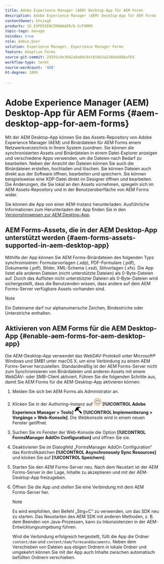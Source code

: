 ```yaml
---
title: Adobe Experience Manager (AEM) Desktop-App für AEM Forms
description: Adobe Experience Manager (AEM) Desktop-App für AEM Forms
contentOwner: khsingh
products: SG_EXPERIENCEMANAGER/6.5/FORMS
topic-tags: manage
noindex: true
role: Admin,User
solution: Experience Manager, Experience Manager Forms
feature: Adaptive Forms
source-git-commit: 29391c8e3042a8a04c64165663a228bb4886afb5
workflow-type: tm+mt
source-wordcount: '468'
ht-degree: 100%

---
```


# Adobe Experience Manager (AEM) Desktop-App für AEM Forms {#aem-desktop-app-for-aem-forms}

Mit der AEM Desktop-App können Sie das Assets-Repository von Adobe Experience Manager (AEM) und Binärdateien für AEM Forms einem Netzwerkverzeichnis in Ihrem System zuordnen. Sie können die synchronisierten Assets und Binärdateien in einem Datei-Explorer anzeigen und verschiedene Apps verwenden, um die Dateien nach Bedarf zu bearbeiten. Neben der Ansicht der Dateien können Sie auch die Binärdateien erstellen, hochladen und löschen. Sie können Dateien auch direkt aus der Software öffnen, bearbeiten und speichern. Sie können beispielsweise eine XDP-Datei direkt im Designer öffnen und bearbeiten. Die Änderungen, die Sie lokal an den Assets vornehmen, spiegeln sich im AEM Assets-Repository und in der Benutzeroberfläche von AEM Forms wider.

Sie können die App von einer AEM-Instanz herunterladen. Ausführliche Informationen zum Herunterladen der App finden Sie in den [Versionshinweisen zur AEM Desktop-App](https://experienceleague.adobe.com/docs/experience-manager-desktop-app/using/release-notes.html?lang=de).

## AEM Forms-Assets, die in der AEM Desktop-App unterstützt werden {#aem-forms-assets-supported-in-aem-desktop-app}

Mithilfe der App können Sie AEM Forms-Binärdateien des folgenden Typs synchronisieren: Formularvorlagen (.xdp), PDF-Formulare (.pdf), Dokumente (.pdf), Bilder, XML-Schema (.xsd), Stilvorlagen (.xfs). Die App listet alle anderen Dateien (nicht unterstützte Dateien) als 0-Byte-Dateien auf. Durch das Auflisten nicht unterstützter Dateien als 0-Byte-Dateien wird sichergestellt, dass die Benutzenden wissen, dass andere auf dem AEM Forms-Server verfügbare Assets vorhanden sind.

>[!NOTE]
>
>Ein Dateiname darf nur alphanumerische Zeichen, Bindestriche oder Unterstriche enthalten.

## Aktivieren von AEM Forms für die AEM Desktop-App {#enable-aem-forms-for-aem-desktop-app}

Die AEM-Desktop-App verwendet das WebDAV-Protokoll unter Microsoft® Windows und SMB1 unter macOS X, um eine Verbindung zu einem AEM Forms-Server herzustellen. Standardmäßig ist der AEM Forms-Server nicht zum Synchronisieren von Binärdateien und anderen Assets mit einem WebDAV- oder SMB-Client aktiviert. Führen Sie die folgenden Schritte aus, damit Sie AEM Forms für die AEM-Desktop-App aktivieren können:

1. Melden Sie sich bei AEM Forms als Administrator an.
1. Klicken Sie in der Authoring-Instanz auf ![adobeexperiencemanager](assets/adobeexperiencemanager.png) **[!UICONTROL Adobe Experience Manager > Tools]** ![Hammer](assets/hammer.png) **[!UICONTROL Implementierung > Vorgänge > Web-Konsole]**. Die Webkonsole wird in einem neuen Fenster geöffnet.
1. Suchen Sie im Fenster der Web-Konsole die Option **[!UICONTROL FormsManager AddOn Configuration]** und öffnen Sie sie.
1. Deaktivieren Sie im Dialogfeld „FormsManager AddOn Configuration“ das Kontrollkästchen **[!UICONTROL Asynchronously Sync Resources]** und klicken Sie auf **[!UICONTROL Speichern]**.
1. Starten Sie den AEM Forms-Server neu. Nach dem Neustart ist der AEM Forms-Server in der Lage, Inhalte zu akzeptieren und mit der AEM-Desktop-App freizugeben.
1. Öffnen Sie die App und stellen Sie eine Verbindung mit dem AEM Forms-Server her.

   >[!NOTE]
   >
   > Es wird empfohlen, den Befehl „Strg+C“ zu verwenden, um das SDK neu zu starten. Das Neustarten des AEM SDK mit anderen Methoden, z. B. dem Beenden von Java-Prozessen, kann zu Inkonsistenzen in der AEM-Entwicklungsumgebung führen.

   Wird die Verbindung erfolgreich hergestellt, füllt die App die Ordner `content/dam` und `content/dam/formsanddocuments`. Neben dem Verschieben von Dateien aus obigen Ordnern in lokale Ordner und umgekehrt können Sie mit der App auch Inhalte zwischen automatisch befüllten Ordnern verschieben.
